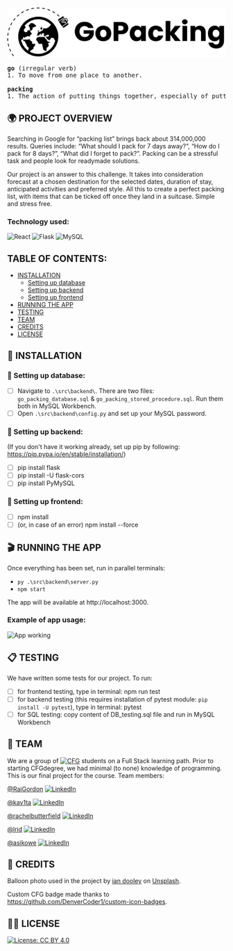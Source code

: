 ![Logo](https://github.com/CFG-Fullstack-1-Group-5/packing-list-project/blob/7b445adbeb869d72f4877d47cb952a77429f8054/go-packing-project/src/assets/logo.png)

<pre>
<b>go</b> (irregular verb)
1. To move from one place to another.
    
<b>packing</b>
1. The action of putting things together, especially of putting clothes into a suitcase for a journey.
</pre>


## :earth_africa: PROJECT OVERVIEW
Searching in Google for “packing list” brings back about 314,000,000 results. Queries include: “What should I pack for 7 days away?”, “How do I pack for 8 days?”, “What did I forget to pack?”. Packing can be a stressful task and people look for readymade solutions.

Our project is an answer to this challenge. It takes into consideration forecast at a chosen destination for the selected dates, duration of stay, anticipated activities and preferred style. All this to create a perfect packing list, with items that can be ticked off once they land in a suitcase. Simple and stress free.

### Technology used: 
![React](https://img.shields.io/badge/react-%2320232a.svg?style=for-the-badge&logo=react&logoColor=%2361DAFB) ![Flask](https://img.shields.io/badge/flask-%23000.svg?style=for-the-badge&logo=flask&logoColor=white) ![MySQL](https://img.shields.io/badge/MySQL-00000F?style=for-the-badge&logo=mysql&logoColor=white)

## TABLE OF CONTENTS:
- [INSTALLATION](#electric_plug-installation)
  - [Setting up database](#small_blue_diamond-setting-up-database)
  - [Setting up backend](#small_blue_diamond-setting-up-backend)
  - [Setting up frontend](#small_blue_diamond-setting-up-frontend)
- [RUNNING THE APP](#clapper-running-the-app)
- [TESTING](#clipboard-testing)
- [TEAM](#busts_in_silhouette-team)
- [CREDITS](#raised_hands-credits)
- [LICENSE](#guardswoman-license)

## :electric_plug: INSTALLATION
### :small_blue_diamond: Setting up database:
- [ ] Navigate to `.\src\backend\`. There are two files: `go_packing_database.sql` & `go_packing_stored_procedure.sql`. Run them both in MySQL Workbench.
- [ ] Open `.\src\backend\config.py` and set up your MySQL password.

### :small_blue_diamond: Setting up backend:
(If you don't have it working already, set up pip by following: https://pip.pypa.io/en/stable/installation/)
- [ ] pip install flask
- [ ] pip install -U flask-cors
- [ ] pip install PyMySQL

### :small_blue_diamond: Setting up frontend:
- [ ] npm install
- [ ] (or, in case of an error) npm install --force 

## :clapper: RUNNING THE APP
Once everything has been set, run in parallel terminals:
- `py .\src\backend\server.py`
- `npm start`

The app will be available at http://localhost:3000.

### Example of app usage:
![App working](https://s4.gifyu.com/images/ezgif.com-gif-makere4b5bc9a9981d5e5.gif)

## :clipboard: TESTING
We have written some tests for our project. To run:
- [ ] for frontend testing, type in terminal: npm run test
- [ ] for backend testing (this requires installation of pytest module: `pip install -U pytest`), type in terminal: pytest
- [ ] for SQL testing: copy content of DB_testing.sql file and run in MySQL Workbench

## :busts_in_silhouette: TEAM
We are a group of [![CFG](https://custom-icon-badges.herokuapp.com/badge/CodeFirstGirls-white?logo=code-first-girls)](https://codefirstgirls.com/) students on a Full Stack learning path. Prior to starting CFGdegree, we had minimal (to none) knowledge of programming. This is our final project for the course. Team members:

[@RaiGordon](https://github.com/RaiGordon) [![LinkedIn](https://img.shields.io/badge/LinkedIn-0077B5?style=plastic&logo=linkedin&logoColor=white.svg)](https://www.linkedin.com/in/rachel-gordon-634120233/)

[@kav1ta](https://github.com/kav1ta) [![LinkedIn](https://img.shields.io/badge/LinkedIn-0077B5?style=plastic&logo=linkedin&logoColor=white.svg)](https://www.linkedin.com/in/kavita-thind/)

[@rachelbutterfield](https://github.com/rachelbutterfield) [![LinkedIn](https://img.shields.io/badge/LinkedIn-0077B5?style=plastic&logo=linkedin&logoColor=white.svg)](https://www.linkedin.com/in/rachel-butterfield-78196a14a/)

[@lrid](https://github.com/lrid) [![LinkedIn](https://img.shields.io/badge/LinkedIn-0077B5?style=plastic&logo=linkedin&logoColor=white.svg)](https://www.linkedin.com/in/laura-ridpath/)

[@asikowe](https://github.com/asikowe) [![LinkedIn](https://img.shields.io/badge/LinkedIn-0077B5?style=plastic&logo=linkedin&logoColor=white.svg)](https://www.linkedin.com/in/joanna-b-4043a6198/)

## :raised_hands: CREDITS
Balloon photo used in the project by <a href="https://unsplash.com/@sadswim?utm_source=unsplash&utm_medium=referral&utm_content=creditCopyText">ian dooley</a> on <a href="https://unsplash.com/?utm_source=unsplash&utm_medium=referral&utm_content=creditCopyText">Unsplash</a>.

Custom CFG badge made thanks to https://github.com/DenverCoder1/custom-icon-badges.

## :guardswoman: LICENSE
[![License: CC BY 4.0](https://img.shields.io/badge/License-CC_BY_4.0-lightgrey.svg)](https://creativecommons.org/licenses/by/4.0/)
